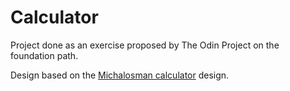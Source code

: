 # Calculator

Project done as an exercise proposed by The Odin Project on the foundation path.

Design based on the [Michalosman calculator](https://github.com/michalosman/calculator) design.
